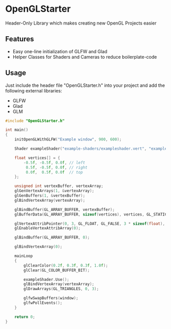 # OpenGLStarter
Header-Only Library which makes creating new OpenGL Projects easier

## Features
 * Easy one-line initialization of GLFW and Glad
 * Helper Classes for Shaders and Cameras to reduce boilerplate-code

## Usage
Just include the header file "OpenGLStarter.h" into your project and add the following external libraries:
 * GLFW
 * Glad
 * GLM

```c++
#include "OpenGLStarter.h"

int main()
{
    initOpenGLWithGLFW("Example window", 900, 600);

    Shader exampleShader("example-shaders/exampleshader.vert", "example-shaders/exampleshader.frag");

    float vertices[] = {
        -0.5f, -0.5f, 0.0f, // left  
         0.5f, -0.5f, 0.0f, // right 
         0.0f,  0.5f, 0.0f  // top   
    };

    unsigned int vertexBuffer, vertexArray;
    glGenVertexArrays(1, &vertexArray);
    glGenBuffers(1, &vertexBuffer);
    glBindVertexArray(vertexArray);

    glBindBuffer(GL_ARRAY_BUFFER, vertexBuffer);
    glBufferData(GL_ARRAY_BUFFER, sizeof(vertices), vertices, GL_STATIC_DRAW);

    glVertexAttribPointer(0, 3, GL_FLOAT, GL_FALSE, 3 * sizeof(float), (void*)0);
    glEnableVertexAttribArray(0);

    glBindBuffer(GL_ARRAY_BUFFER, 0);

    glBindVertexArray(0);

    mainLoop
    { 
        glClearColor(0.2f, 0.3f, 0.3f, 1.0f);
        glClear(GL_COLOR_BUFFER_BIT);

        exampleShader.Use();
        glBindVertexArray(vertexArray);
        glDrawArrays(GL_TRIANGLES, 0, 3);

        glfwSwapBuffers(window);
        glfwPollEvents();
    }

    return 0;
}
```

